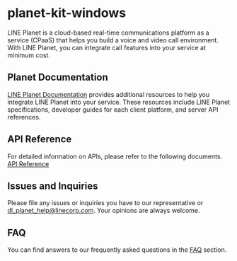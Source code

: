 # planet-kit-windows
LINE Planet is a cloud-based real-time communications platform as a service (CPaaS) that helps you build a voice and video call environment. With LINE Planet, you can integrate call features into your service at minimum cost.

## Planet Documentation
[LINE Planet Documentation](https://docs.lineplanet.me/) provides additional resources to help you integrate LINE Planet into your service. These resources include LINE Planet specifications, developer guides for each client platform, and server API references.

## API Reference
For detailed information on APIs, please refer to the following documents. [API Reference](https://docs.lineplanet.me/api-reference/client/windows/5.3/index.html)

## Issues and Inquiries

Please file any issues or inquiries you have to our representative or dl_planet_help@linecorp.com.
Your opinions are always welcome. 

## FAQ
You can find answers to our frequently asked questions in the [FAQ](https://docs.lineplanet.me/help/faq/) section.
